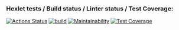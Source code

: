 ### Hexlet tests / Build status / Linter status / Test Coverage:
[![Actions Status](https://github.com/IvanVyargizov/java-project-lvl3/workflows/hexlet-check/badge.svg)](https://github.com/IvanVyargizov/java-project-lvl3/actions)
[![build](https://github.com/IvanVyargizov/java-project-lvl3/actions/workflows/build-check.yml/badge.svg)](https://github.com/IvanVyargizov/java-project-lvl3/actions/workflows/build-check.yml)
[![Maintainability](https://api.codeclimate.com/v1/badges/83d29b93d33d78b7367a/maintainability)](https://codeclimate.com/github/IvanVyargizov/java-project-lvl3/maintainability)
[![Test Coverage](https://api.codeclimate.com/v1/badges/83d29b93d33d78b7367a/test_coverage)](https://codeclimate.com/github/IvanVyargizov/java-project-lvl3/test_coverage)

